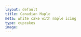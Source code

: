 ```yaml
---
layout: default
title: Canadian Maple 
meta: white cake with maple icing 
type: cupcakes
image: 
---
```


